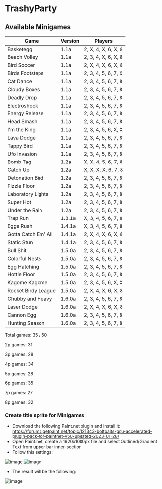 # TrashyParty

## Available Minigames
| Game  | Version | Players |
| ------------- | ------------- | ------------- |
| Basketegg  | 1.1a  | 2, X, 4, X, 6, X, 8 |
| Beach Volley  | 1.1a  | 2, 3, 4, X, 6, X, 8 |
| Bird Soccer  | 1.1a  | 2, X, 4, X, 6, X, 8 |
| Birds Footsteps  | 1.1a  | 2, 3, 4, 5, 6, 7, X |
| Cat Dance  | 1.1a  | 2, 3, 4, 5, 6, 7, 8 |
| Cloudy Boxes  | 1.1a  | 2, 3, 4, 5, 6, 7, 8 |
| Deadly Drop  | 1.1a  | 2, 3, 4, 5, 6, 7, 8 |
| Electroshock  | 1.1a  | 2, 3, 4, 5, 6, 7, 8 |
| Energy Release  | 1.1a  | 2, 3, 4, 5, 6, 7, 8 |
| Head Smash  | 1.1a  | 2, 3, 4, 5, 6, 7, 8 |
| I'm the King  | 1.1a  | 2, 3, 4, 5, 6, X, X |
| Lava Dodge  | 1.1a  | 2, 3, 4, 5, 6, 7, 8 |
| Tappy Bird  | 1.1a  | 2, 3, 4, 5, 6, 7, 8 |
| Ufo Invasion  | 1.1a  | 2, 3, 4, 5, 6, 7, 8 |
| Bomb Tag  | 1.2a  | X, X, 4, 5, 6, 7, 8 |
| Catch Up  | 1.2a  | X, X, X, X, 6, 7, 8 |
| Detonation Bird  | 1.2a  | 2, 3, 4, 5, 6, 7, 8 |
| Fizzle Floor  | 1.2a  | 2, 3, 4, 5, 6, 7, 8 |
| Laboratory Lights  | 1.2a  | 2, 3, 4, 5, 6, 7, 8 |
| Super Hot  | 1.2a  | 2, 3, 4, 5, 6, 7, 8 |
| Under the Rain  | 1.2a  | 2, 3, 4, 5, 6, 7, 8 |
| Trap Run  | 1.3.1a  | X, 3, 4, 5, 6, 7, 8 |
| Eggs Rush  | 1.4.1a  | X, 3, 4, 5, 6, 7, 8 |
| Gotta Catch Em' All  | 1.4.1a  | 2, X, 4, X, 6, X, 8 |
| Static Stun  | 1.4.1a  | 2, 3, 4, 5, 6, 7, 8 |
| Bull Shit  | 1.5.0a  | 2, 3, 4, 5, 6, 7, 8 |
| Colorful Nests  | 1.5.0a  | 2, 3, 4, 5, 6, 7, 8 |
| Egg Hatching  | 1.5.0a  | 2, 3, 4, 5, 6, 7, 8 |
| Hottie Floor  | 1.5.0a  | 2, 3, 4, 5, 6, 7, 8 |
| Kagome Kagome  | 1.5.0a  | 2, 3, 4, 5, 6, X, X |
| Rocket Birdy League  | 1.5.0a  | 2, X, 4, X, 6, X, 8 |
| Chubby and Heavy  | 1.6.0a  | 2, 3, 4, 5, 6, 7, 8 |
| Laser Dodge  | 1.6.0a  | 2, X, 4, X, 6, X, 8 |
| Cannon Egg  | 1.6.0a  | 2, 3, 4, 5, 6, 7, 8 |
| Hunting Season  | 1.6.0a  | 2, 3, 4, 5, 6, 7, 8 |

Total games: 35 / 50

2p games: 31

3p games: 28

4p games: 34

5p games: 28

6p games: 35

7p games: 27

8p games: 32

### Create title sprite for Minigames
- Download the following Paint.net plugin and install it: https://forums.getpaint.net/topic/121343-boltbaits-gpu-accelerated-plugin-pack-for-paintnet-v50-updated-2023-01-28/
- Open Paint.net, create a 1920x1080px file and select Outlined/Gradient Text from upper bar inner-section
- Follow this settings:

![image](https://user-images.githubusercontent.com/24304905/232335107-0eed0a31-984b-4ff8-b515-c6a33319ecef.png)
![image](https://user-images.githubusercontent.com/24304905/232335113-82a93ab9-e3af-49e5-9b72-56e0a39a734a.png)

- The result will be the following:

![image](https://user-images.githubusercontent.com/24304905/232335153-39e2d130-d0e8-44ae-b073-801352df6b86.png)
